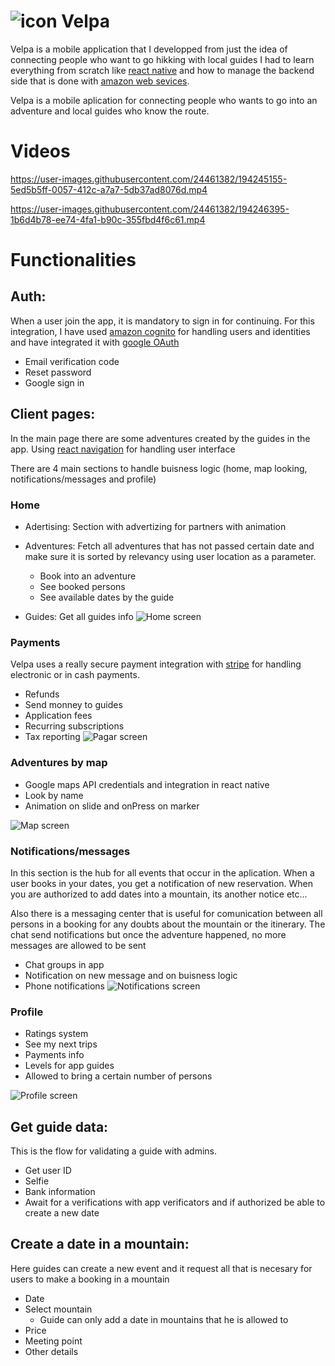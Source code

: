 # ![icon](https://user-images.githubusercontent.com/24461382/194229402-62f6b297-8761-46e0-b39a-cb6c58f683fb.png) Velpa 


Velpa is a mobile application that I developped from just the idea of connecting people who want to go hikking with local guides
I had to learn everything from scratch like [react native](https://reactnative.dev/) and how to manage the backend side that is done with [amazon web sevices](https://aws.amazon.com/es/).


Velpa is a mobile aplication for connecting people who wants to go into an adventure and local guides who know the route.


# Videos




https://user-images.githubusercontent.com/24461382/194245155-5ed5b5ff-0057-412c-a7a7-5db37ad8076d.mp4

https://user-images.githubusercontent.com/24461382/194246395-1b6d4b78-ee74-4fa1-b90c-355fbd4f6c61.mp4





# Functionalities

## Auth:
When a user join the app, it is mandatory to sign in for continuing.
For this integration, I have used [amazon cognito](https://aws.amazon.com/es/cognito/) for handling users and identities and have integrated it with [google OAuth](https://docs.amplify.aws/lib/auth/social/q/platform/js/#configure-auth-category)
* Email verification code
* Reset password
* Google sign in

## Client pages:
In the main page there are some adventures created by the guides in the app.
Using [react navigation](https://reactnavigation.org/) for handling user interface

There are 4 main sections to handle buisness logic (home, map looking, notifications/messages and profile)

### Home
* Adertising: Section with advertizing for partners with animation
* Adventures: Fetch all adventures that has not passed certain date and make sure it is sorted by relevancy using user location as a parameter.
  * Book into an adventure
  * See booked persons
  * See available dates by the guide

* Guides: Get all guides info
![Home screen](https://user-images.githubusercontent.com/24461382/194242983-1101598c-8115-473e-b456-ff6989c4e4c8.png)

### Payments
Velpa uses a really secure payment integration with [stripe](https://stripe.com/) for handling electronic or in cash payments.

* Refunds
* Send monney to guides
* Application fees
* Recurring subscriptions
* Tax reporting
![Pagar screen](https://user-images.githubusercontent.com/24461382/194242984-d2bb93fe-2ec7-4499-a225-e61e7c25eda5.png)




### Adventures by map
* Google maps API credentials and integration in react native
* Look by name
* Animation on slide and onPress on marker

![Map screen](https://user-images.githubusercontent.com/24461382/194242979-9115db67-5568-415e-91b1-b1e56cd39867.png)


### Notifications/messages
In this section is the hub for all events that occur in the aplication. When a user books in your dates, you get a notification of new reservation. When you are authorized to add dates into a mountain, its another notice etc...

Also there is a messaging center that is useful for comunication between all persons in a booking for any doubts about the mountain or the itinerary. The chat send notifications but once the adventure happened, no more messages are allowed to be sent

* Chat groups in app
* Notification on new message and on buisness logic
* Phone notifications
![Notifications screen](https://user-images.githubusercontent.com/24461382/194242975-48a6530e-6ddd-4a44-b824-54559a01ae3a.png)


### Profile

* Ratings system
* See my next trips
* Payments info
* Levels for app guides
* Allowed to bring a certain number of persons

![Profile screen](https://user-images.githubusercontent.com/24461382/194242971-b2431747-c7c1-440f-8078-dcb308882336.png)

## Get guide data:
This is the flow for validating a guide with admins.

* Get user ID
* Selfie
* Bank information
* Await for a verifications with app verificators and if authorized be able to create a new date



## Create a date in a mountain:
Here guides can create a new event and it request all that is necesary for users to make a booking in a mountain

* Date
* Select mountain
  * Guide can only add a date in mountains that he is allowed to
* Price
* Meeting point
* Other details


